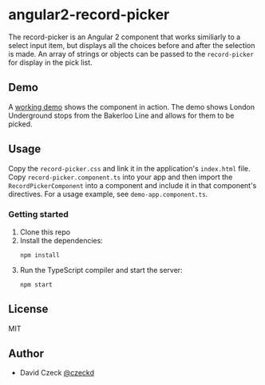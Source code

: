 # angular2-record-picker

The record-picker is an Angular 2 component that works similiarly to a select 
input item, but displays all the choices before and after the selection is 
made. An array of strings or objects can be passed to the `record-picker` for 
display in the pick list.

## Demo

A [working demo](http://czeckd.github.io/angular2-record-picker/demo/) shows
the component in action. The demo shows London Underground stops from the 
Bakerloo Line and allows for them to be picked.

## Usage

Copy the `record-picker.css` and link it in the application's `index.html` 
file. Copy `record-picker.component.ts` into your app and then import the
`RecordPickerComponent` into a component and include it in that component's
directives. For a usage example, see `demo-app.component.ts`.

### Getting started

1. Clone this repo
1. Install the dependencies:
	```
    npm install
	```
1. Run the TypeScript compiler and start the server:
	```
	npm start
	```

## License

MIT


## Author
- David Czeck [@czeckd](https://github.com/czeckd)
